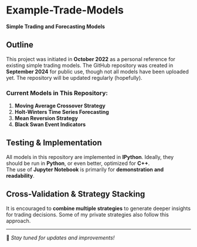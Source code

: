 # Example-Trade-Models  
**Simple Trading and Forecasting Models**  

## Outline  
This project was initiated in **October 2022** as a personal reference for existing simple trading models. The GitHub repository was created in **September 2024** for public use, though not all models have been uploaded yet. The repository will be updated regularly (hopefully).  

### Current Models in This Repository:  
1. **Moving Average Crossover Strategy**  
2. **Holt-Winters Time Series Forecasting**  
3. **Mean Reversion Strategy**  
4. **Black Swan Event Indicators**  

## Testing & Implementation  
All models in this repository are implemented in **IPython**. Ideally, they should be run in **Python**, or even better, optimized for **C++**.  
The use of **Jupyter Notebook** is primarily for **demonstration and readability**.  

## Cross-Validation & Strategy Stacking  
It is encouraged to **combine multiple strategies** to generate deeper insights for trading decisions. Some of my private strategies also follow this approach.  

---  
🚀 *Stay tuned for updates and improvements!*  
